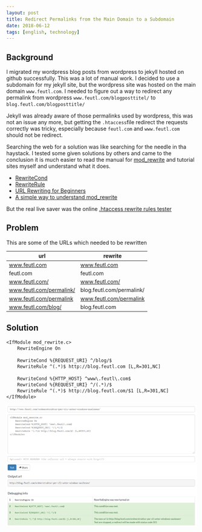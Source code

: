 ```yaml
---
layout: post
title: Redirect Permalinks from the Main Domain to a Subdomain
date: 2018-06-12
tags: [english, technology]
---
```


## Background
I migrated my wordpress blog posts from wordpress to jekyll hosted on github successfully. This was a lot of manual work. I decided to use a subdomain for my jekyll site, but the wordpress site was hosted on the main domain `www.feutl.com`. I needed to figure out a way to redirect any permalink from wordpress `www.feutl.com/blogposttitel/` to `blog.feutl.com/blogposttitle/`

Jekyll was already aware of those permalinks used by wordpress, this was not an issue any more, but getting the `.htaccess`file redirect the requests correctly was tricky, especially because `feutl.com` and `www.feutl.com` should not be redirect.

Searching the web for a solution was like searching for the needle in tha haystack. I tested some given solutions by others and came to the conclusion it is much easier to read the manual for [mod_rewrite](https://wiki.apache.org/httpd/Rewrite) and tutorial sites myself and understand what it does.

* [RewriteCond](https://wiki.apache.org/httpd/RewriteCond)
* [RewriteRule](https://wiki.apache.org/httpd/RewriteRule)
* [URL Rewriting for Beginners](https://www.addedbytes.com/blog/url-rewriting-for-beginners)
* [A simple way to understand mod_rewrite](https://mrcoles.com/blog/simple-way-understand-mod-rewrite/)

But the real live saver was the online [.htaccess rewrite rules tester](https://htaccess.madewithlove.be/)

## Problem
This are some of the URLs which needed to be rewritten

url | rewrite 
----|--------
www.feutl.com | www.feutl.com
feutl.com | feutl.com
www.feutl.com/ | www.feutl.com/
www.feutl.com/permalink/ | blog.feutl.com/permalink/
www.feutl.com/permalink | www.feutl.com/permalink
www.feutl.com/blog/ | blog.feutl.com

## Solution
```htaccess
<IfModule mod_rewrite.c>
    RewriteEngine On

    RewriteCond %{REQUEST_URI} ^/blog/$
    RewriteRule ^(.*)$ http://blog.feutl.com [L,R=301,NC]

    RewriteCond %{HTTP_HOST} ^www\.feutl\.com$
    RewriteCond %{REQUEST_URI} ^/(.*)/$
    RewriteRule ^(.*)$ http://blog.feutl.com/$1 [L,R=301,NC]
</IfModule>
```

![.htaccess rewrite rules tester](/img/2018/htaccess-tester.png)